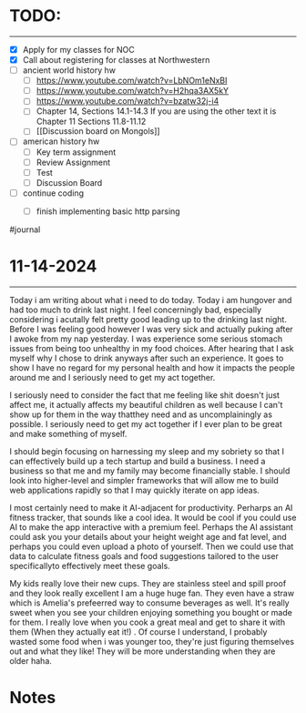 # TODO:
---
- [x] Apply for my classes for NOC
- [x] Call about registering for classes at Northwestern
- [ ] ancient world history hw
	- [ ] https://www.youtube.com/watch?v=LbNOm1eNxBI
	- [ ] https://www.youtube.com/watch?v=H2hqa3AX5kY
	- [ ] https://www.youtube.com/watch?v=bzatw32j-i4
	- [ ] Chapter 14, Sections 14.1-14.3 If you are using the other text it is Chapter 11 Sections 11.8-11.12
	- [ ] [[Discussion board on Mongols]]
- [ ] american history hw
	- [ ] Key term assignment
	- [ ] Review Assignment
	- [ ] Test
	- [ ] Discussion Board
- [ ] continue coding
	- [ ] finish implementing basic http parsing


#journal

# 11-14-2024
---
Today i am writing about what i need to do today. Today i am hungover and had too much to drink last night. I feel concerningly bad, especially considering i acutally felt pretty good leading up to the drinking last night. Before I was feeling good however I was very sick and actually puking after I awoke from my nap yesterday. I was experience some serious stomach issues from being too unhealthy in my food choices. After hearing that I ask myself why I chose to drink anyways after such an experience. It goes to show I have no regard for my personal health and how it impacts the people around me and I seriously need to get my act together.

I seriously need to consider the fact that me feeling like shit doesn't just affect me, it actually affects my beautiful children as well because I can't show up for them in the way thatthey need and as uncomplainingly as possible. I seriously need to get my act together if I ever plan to be great and make something of myself. 


I should begin focusing on harnessing my sleep and my sobriety so that I can effectively build up a tech startup and build a business. I need a business so that me and my family may become financially stable. I should look into higher-level and simpler frameworks that will allow me to build web applications rapidly so that I may quickly iterate on app ideas.

I most certainly need to make it AI-adjacent for productivity. Perharps an AI fitness tracker, that sounds like a cool idea. It would be cool if you could use AI to make the app interactive with a premium feel. Perhaps the AI assistant could ask you your details about your height weight age and fat level, and perhaps you could even upload a photo of yourself. Then we could use that data to calculate fitness goals and food suggestions tailored to the user specificallyto effectively meet these goals.

My kids really love their new cups. They are stainless steel and spill proof and they look really excellent I am a huge huge fan. They even have a straw which is Amelia's prefeerred way to consume beverages as well. It's really sweet when you see your children enjoying something you bought or made for them. I really love when you cook a great meal and get to share it with them (When they actually eat it!) . Of course I understand, I probably wasted some food when i was younger too, they're just figuring themselves out and what they like! They will be more understanding when they are older haha.

# Notes